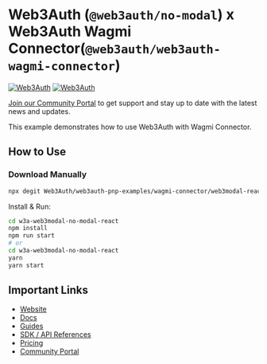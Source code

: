 # Web3Auth (`@web3auth/no-modal`) x Web3Auth Wagmi Connector(`@web3auth/web3auth-wagmi-connector`)

[![Web3Auth](https://img.shields.io/badge/Web3Auth-SDK-blue)](https://web3auth.io/docs/sdk/web/wagmi-connector)
[![Web3Auth](https://img.shields.io/badge/Web3Auth-Community-cyan)](https://community.web3auth.io)

[Join our Community Portal](https://community.web3auth.io/) to get support and stay up to date with the latest news and updates.

This example demonstrates how to use Web3Auth with Wagmi Connector.

## How to Use

### Download Manually

```bash
npx degit Web3Auth/web3auth-pnp-examples/wagmi-connector/web3modal-react-no-modal-example w3a-web3modal-no-modal-react
```

Install & Run:

```bash
cd w3a-web3modal-no-modal-react
npm install
npm run start
# or
cd w3a-web3modal-no-modal-react
yarn
yarn start
```

## Important Links

- [Website](https://web3auth.io)
- [Docs](https://web3auth.io/docs)
- [Guides](https://web3auth.io/docs/guides)
- [SDK / API References](https://web3auth.io/docs/sdk)
- [Pricing](https://web3auth.io/pricing.html)
- [Community Portal](https://community.web3auth.io)
